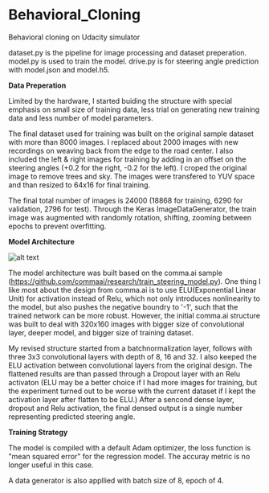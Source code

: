 # Behavioral_Cloning
Behavioral cloning on Udacity simulator

dataset.py is the pipeline for image processing and dataset preperation.
model.py is used to train the model.
drive.py is for steering angle prediction with model.json and model.h5.

**Data Preperation**

Limited by the hardware, I started buiding the structure with special emphasis on small size of training data, less trial on generating new training data and less number of model parameters.

The final dataset used for training was built on the original sample dataset with more than 8000 images. I replaced about 2000 images with new recordings on weaving back from the edge to the road center. I also included the left & right images for training by adding in an offset on the steering angles (+0.2 for the right, -0.2 for the left). I croped the original image to remove trees and sky. The images were transfered to YUV space and than resized to 64x16 for final training.

The final total number of images is 24000 (18868 for training, 6290 for validation, 2796 for test). Through the Keras ImageDataGenerator, the train image was augmented with randomly rotation, shifting, zooming between epochs to prevent overfitting.

**Model Architecture** 

![alt text](https://github.com/Bobeye/Behavioral_Cloning/model_architecture.png "model architecture")

The model architecture was built based on the comma.ai sample (https://github.com/commaai/research/train_steering_model.py). One thing I like most about the design from comma.ai is to use ELU(Exponential Linear Unit) for activation instead of Relu, which not only introduces nonlinearity to the model, but also pushes the negative boundry to '-1', such that the trained network can be more robust. However, the initial comma.ai structure was built to deal with 320x160 images with bigger size of convolutional layer, deeper model, and bigger size of training dataset.

My revised structure started from a batchnormalization layer, follows with three 3x3 convolutional layers with depth of 8, 16 and 32. I also keeped the ELU activation between convolutional layers from the original design. The flattened results are than passed through a Dropout layer with an Relu activaton (ELU may be a better choice if I had more images for training, but the experiment turned out to be worse with the current dataset if I kept the activation layer after flatten to be ELU.) After a sencond dense layer, dropout and Relu activation, the final densed output is a single number representing predicted steering angle.

**Training Strategy**

The model is compiled with a default Adam optimizer, the loss function is "mean squared error" for the regression model. The accuray metric is no longer useful in this case.

A data generator is also appllied with batch size of 8, epoch of 4.


